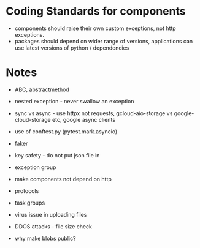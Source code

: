 # Coding Standards for components

- components should raise their own custom exceptions, not http exceptions.
- packages should depend on wider range of versions, applications can use latest versions of python / dependencies

# Notes

- ABC, abstractmethod
- nested exception - never swallow an exception
- sync vs async - use httpx not requests, gcloud-aio-storage vs google-cloud-storage etc, google async clients
- use of conftest.py (pytest.mark.asyncio)
- faker
- key safety - do not put json file in
- exception group
- make components not depend on http
- protocols
- task groups

- virus issue in uploading files
- DDOS attacks - file size check
- why make blobs public?
